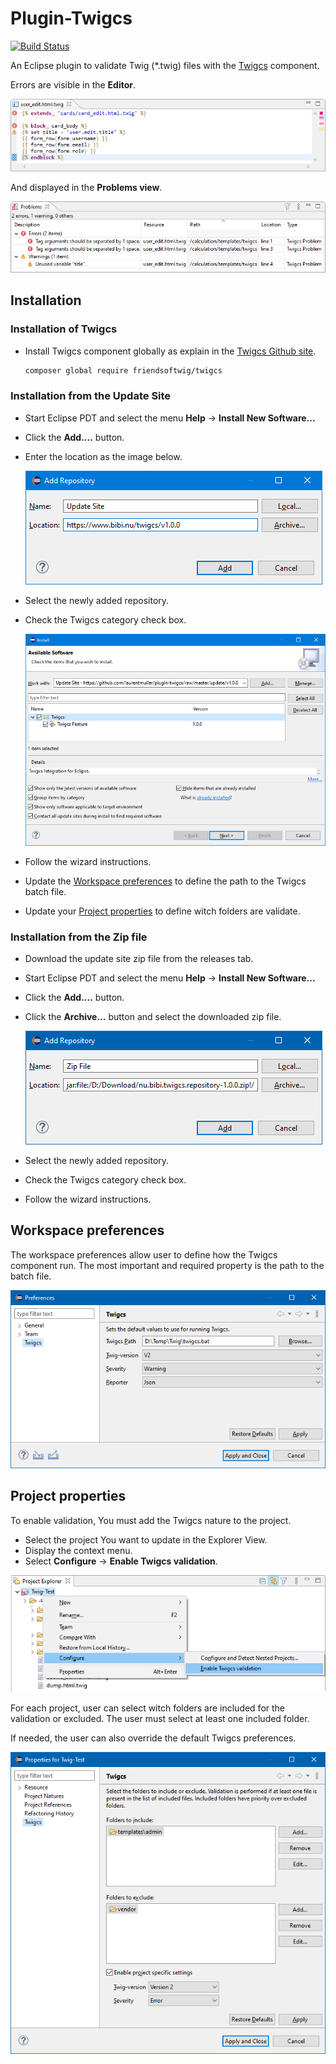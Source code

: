 # Plugin-Twigcs
[![Build Status](https://travis-ci.org/laurentmuller/plugin-twigcs.svg?branch=master)](https://travis-ci.org/laurentmuller/plugin-twigcs)

An Eclipse plugin to validate Twig (*.twig) files with the [Twigcs](https://github.com/friendsoftwig/twigcs) component.

Errors are visible in the **Editor**.

![Alt Editor](docs/images/editor.png)

And displayed in the **Problems view**.

![Alt Problems](docs/images/problems.png)

## Installation

  ### Installation of Twigcs

  - Install Twigcs component globally as explain in the [Twigcs Github site](https://github.com/friendsoftwig/twigcs). 

    ```bash
    composer global require friendsoftwig/twigcs
    ```

  ### Installation from the Update Site

  - Start Eclipse PDT and select the menu **Help** -> **Install New Software...**

  - Click the **Add....** button.

  - Enter the location as the image below.
  
    ![Add Update Site](docs/images/add_repository_site.png)
    
  - Select the newly added repository. 

  - Check the Twigcs category check box.

    ![Install](docs/images/update.png)

  - Follow the wizard instructions.

  - Update the [Workspace preferences](#workspace-preferences) to define the path to the Twigcs batch file.

  - Update your [Project properties](#project-properties) to define witch folders are validate.
    
  ### Installation from the Zip file

  - Download the update site zip file from the releases tab.

  - Start Eclipse PDT and select the menu **Help** -> **Install New Software...**

  - Click the **Add....** button.

  - Click the **Archive...** button and select the downloaded zip file.

    ![Add Repository](docs/images/add_repository_zip.png)

  - Select the newly added repository.

  - Check the Twigcs category check box.

  - Follow the wizard instructions.

## Workspace preferences

The workspace preferences allow user to define how the Twigcs component run. The most important and required property is the path to the batch file.

![Alt Workspace preferences](docs/images/preferences.png)


## Project properties

To enable validation, You must add the Twigcs nature to the project.

- Select the project You want to update in the Explorer View.
- Display the context menu.
- Select **Configure** -> **Enable Twigcs validation**.

![Install](docs/images/enable_twigcs.png)

For each project, user can select witch folders are included for the validation or excluded. The user must select at least one included folder. 

If needed, the user can also override the default Twigcs preferences.

![Alt  Project properties](docs/images/properties.png)

